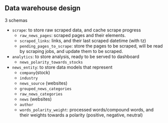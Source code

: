 ## Data warehouse design
3 schemas
- `scrape`: to store raw scraped data, and cache scrape progress 
    - `raw_news_pages`: scraped pages and their elements.
    - `scraped_links`: links, and their last scraped datetime (with tz)
    - `pending_pages_to_scrape`: store the pages to be scraped, will be read by scraping jobs, and update them to be scraped.
- `analytics`: to store analysis, ready to be served to dashboard
    - `news_polarity_towards_stocks`
- `news_entity`: to store data models that represent
    - `company`(stock)
    - `industry`
    - `news_source` (websites)
    - `grouped_news_categories`
    - `raw_news_categories`
    - `news` (websites)
    - `author`
    - `words_polarity_weight`: processed words/compound words, and their weights towards a polarity (positive, negative, neutral)